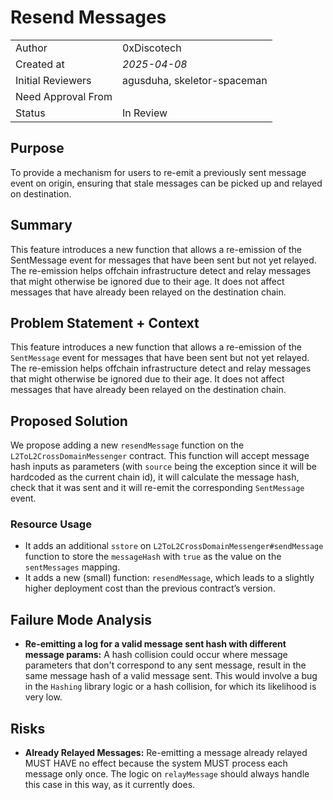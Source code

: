 # Resend Messages

|                    |                             |
| ------------------ | --------------------------- |
| Author             | 0xDiscotech                 |
| Created at         | _2025-04-08_                |
| Initial Reviewers  | agusduha, skeletor-spaceman |
| Need Approval From |                             |
| Status             | In Review                   |

## Purpose

To provide a mechanism for users to re-emit a previously sent message event on origin, ensuring that stale messages can be picked up and relayed on destination.

## Summary

This feature introduces a new function that allows a re-emission of the SentMessage event for messages that have been sent but not yet relayed. The re-emission helps offchain infrastructure detect and relay messages that might otherwise be ignored due to their age. It does not affect messages that have already been relayed on the destination chain.

## Problem Statement + Context

This feature introduces a new function that allows a re-emission of the `SentMessage` event for messages that have been sent but not yet relayed. The re-emission helps offchain infrastructure detect and relay messages that might otherwise be ignored due to their age. It does not affect messages that have already been relayed on the destination chain.

## Proposed Solution

We propose adding a new `resendMessage` function on the `L2ToL2CrossDomainMessenger` contract. This function will accept message hash inputs as parameters (with `source` being the exception since it will be hardcoded as the current chain id), it will calculate the message hash, check that it was sent and it will re-emit the corresponding `SentMessage` event.

### Resource Usage

- It adds an additional `sstore` on `L2ToL2CrossDomainMessenger#sendMessage` function to store the `messageHash` with `true` as the value on the `sentMessages` mapping.
- It adds a new (small) function: `resendMessage`, which leads to a slightly higher deployment cost than the previous contract’s version.

## Failure Mode Analysis

- **Re-emitting a log for a valid message sent hash with different message params:**
  A hash collision could occur where message parameters that don't correspond to any sent message, result in the same message hash of a valid message sent. This would involve a bug in the `Hashing` library logic or a hash collision, for which its likelihood is very low.

## Risks

- **Already Relayed Messages:**
  Re-emitting a message already relayed MUST HAVE no effect because the system MUST process each message only once. The logic on `relayMessage` should always handle this case in this way, as it currently does.
